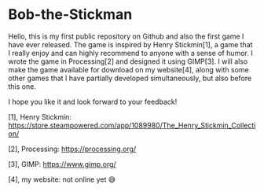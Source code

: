 # Bob-the-Stickman

Hello, this is my first public repository on Github and also the first game I have ever released. The game is inspired by Henry Stickmin[1], a game that I really enjoy and can highly recommend to anyone with a sense of humor. I wrote the game in Processing[2] and designed it using GIMP[3]. I will also make the game available for download on my website[4], along with some other games that I have partially developed simultaneously, but also before this one.



I hope you like it and look forward to your feedback!

[1], Henry Stickmin: https://store.steampowered.com/app/1089980/The_Henry_Stickmin_Collection/

[2], Processing: https://processing.org/

[3], GIMP: https://www.gimp.org/

[4], my website: not online yet 😅
